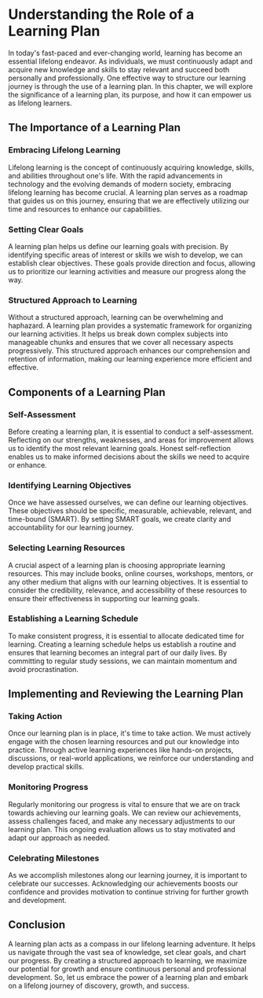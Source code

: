 # Understanding the Role of a Learning Plan

In today's fast-paced and ever-changing world, learning has become an essential lifelong endeavor. As individuals, we must continuously adapt and acquire new knowledge and skills to stay relevant and succeed both personally and professionally. One effective way to structure our learning journey is through the use of a learning plan. In this chapter, we will explore the significance of a learning plan, its purpose, and how it can empower us as lifelong learners.

## The Importance of a Learning Plan

### Embracing Lifelong Learning

Lifelong learning is the concept of continuously acquiring knowledge, skills, and abilities throughout one's life. With the rapid advancements in technology and the evolving demands of modern society, embracing lifelong learning has become crucial. A learning plan serves as a roadmap that guides us on this journey, ensuring that we are effectively utilizing our time and resources to enhance our capabilities.

### Setting Clear Goals

A learning plan helps us define our learning goals with precision. By identifying specific areas of interest or skills we wish to develop, we can establish clear objectives. These goals provide direction and focus, allowing us to prioritize our learning activities and measure our progress along the way.

### Structured Approach to Learning

Without a structured approach, learning can be overwhelming and haphazard. A learning plan provides a systematic framework for organizing our learning activities. It helps us break down complex subjects into manageable chunks and ensures that we cover all necessary aspects progressively. This structured approach enhances our comprehension and retention of information, making our learning experience more efficient and effective.

## Components of a Learning Plan

### Self-Assessment

Before creating a learning plan, it is essential to conduct a self-assessment. Reflecting on our strengths, weaknesses, and areas for improvement allows us to identify the most relevant learning goals. Honest self-reflection enables us to make informed decisions about the skills we need to acquire or enhance.

### Identifying Learning Objectives

Once we have assessed ourselves, we can define our learning objectives. These objectives should be specific, measurable, achievable, relevant, and time-bound (SMART). By setting SMART goals, we create clarity and accountability for our learning journey.

### Selecting Learning Resources

A crucial aspect of a learning plan is choosing appropriate learning resources. This may include books, online courses, workshops, mentors, or any other medium that aligns with our learning objectives. It is essential to consider the credibility, relevance, and accessibility of these resources to ensure their effectiveness in supporting our learning goals.

### Establishing a Learning Schedule

To make consistent progress, it is essential to allocate dedicated time for learning. Creating a learning schedule helps us establish a routine and ensures that learning becomes an integral part of our daily lives. By committing to regular study sessions, we can maintain momentum and avoid procrastination.

## Implementing and Reviewing the Learning Plan

### Taking Action

Once our learning plan is in place, it's time to take action. We must actively engage with the chosen learning resources and put our knowledge into practice. Through active learning experiences like hands-on projects, discussions, or real-world applications, we reinforce our understanding and develop practical skills.

### Monitoring Progress

Regularly monitoring our progress is vital to ensure that we are on track towards achieving our learning goals. We can review our achievements, assess challenges faced, and make any necessary adjustments to our learning plan. This ongoing evaluation allows us to stay motivated and adapt our approach as needed.

### Celebrating Milestones

As we accomplish milestones along our learning journey, it is important to celebrate our successes. Acknowledging our achievements boosts our confidence and provides motivation to continue striving for further growth and development.

## Conclusion

A learning plan acts as a compass in our lifelong learning adventure. It helps us navigate through the vast sea of knowledge, set clear goals, and chart our progress. By creating a structured approach to learning, we maximize our potential for growth and ensure continuous personal and professional development. So, let us embrace the power of a learning plan and embark on a lifelong journey of discovery, growth, and success.
